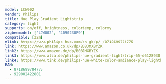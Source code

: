 ```yaml
---
model: LCW002
vendor: Philips
title: Hue Play Gradient Lightstrip
category: light
supports: on/off, brightness, colortemp, colorxy
zigbeemodel: ['LCW002', '4090230P9']
compatible: [z2m]
mlink: https://www.philips-hue.com/en-gb/p/-/8718699784775
link: https://www.amazon.co.uk/dp/B08JMXBYZK
link2: https://www.amazon.de/dp/B08JMXBYZK
link3: https://www.alza.de/philips-hue-gradient-lightstrip-65-d6128938.htm
link4: https://www.tink.de/philips-hue-white-color-ambiance-play-lightbar
EAN: 
  - 8718699784775
  - 929002422801
---
```

